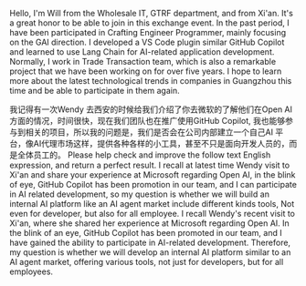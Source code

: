 Hello, I'm Will from the Wholesale IT, GTRF department, and from Xi'an. It's a great honor to be able to join in this exchange event. In the past period, I have been participated in Crafting Engineer Programmer, mainly focusing on the GAI direction. I developed a VS Code plugin similar GitHub Copilot and learned to use Lang Chain for AI-related application development. Normally, I work in Trade Transaction team, which is also a remarkable project that we have been working on for over five years. I hope to learn more about the latest technological trends in companies in Guangzhou this time and be able to participate in them again.


我记得有一次Wendy 去西安的时候给我们介绍了你去微软的了解他们在Open AI方面的情况，时间很快，现在我们团队也在推广使用GitHub Copilot,  我也能够参与到相关的项目，所以我的问题是，我们是否会在公司内部建立一个自己AI 平台，像AI代理市场这样，提供各种各样的小工具，甚至不只是面向开发人员的，而是全体员工的。
Please help check and improve the follow text English expression,  and return a perfect result.
I recall at latest time Wendy visit to Xi'an and share your experience at Microsoft regarding Open AI, in the blink of eye, GitHub Copilot has been promotion in our team, and I can participate in AI related development,  so my question is whether we will build an internal AI platform like an AI agent market include different kinds tools,
Not even for developer, but also for all employee.
I recall Wendy's recent visit to Xi'an, where she shared her experience at Microsoft regarding Open AI. In the blink of an eye, GitHub Copilot has been promoted in our team, and I have gained the ability to participate in AI-related development. Therefore, my question is whether we will develop an internal AI platform similar to an AI agent market, offering various tools, not just for developers, but for all employees.
